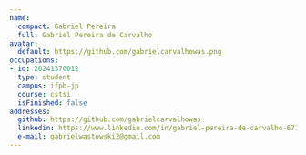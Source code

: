 ```yaml
---
name:
  compact: Gabriel Pereira
  full: Gabriel Pereira de Carvalho
avatar:
  default: https://github.com/gabrielcarvalhowas.png
occupations:
- id: 20241370012
  type: student
  campus: ifpb-jp
  course: cstsi
  isFinished: false
addresses:
  github: https://github.com/gabrielcarvalhowas
  linkedin: https://www.linkedin.com/in/gabriel-pereira-de-carvalho-6710802ab/
  e-mail: gabrielwastowski2@gmail.com
---
```


